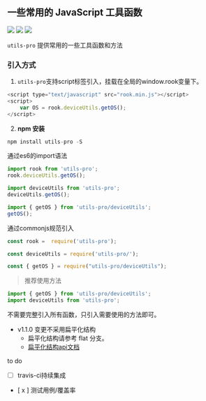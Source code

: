 ## 一些常用的 JavaScript 工具函数

[![](https://img.shields.io/npm/v/utils-pro.svg?style=flat)](https://npmjs.com/package/utils-pro)
[![](https://img.shields.io/npm/dm/utils-pro.svg?style=flat)](https://npmjs.com/package/utils-pro)
[![](https://img.shields.io/bundlephobia/minzip/utils-pro.svg?style=flat)](https://bundlephobia.com/result?p=utils-pro)

`utils-pro` 提供常用的一些工具函数和方法

### 引入方式
1. `utils-pro`支持script标签引入，挂载在全局的window.rook变量下。
```js
<script type="text/javascript" src="rook.min.js"></script>
<script>
    var OS = rook.deviceUtils.getOS();
</script>
```
2. **npm 安装**
```js
npm install utils-pro -S
```

通过es6的import语法
```js
import rook from 'utils-pro';
rook.deviceUtils.getOS();

import deviceUtils from 'utils-pro';
deviceUtils.getOS();

import { getOS } from 'utils-pro/deviceUtils';
getOS();
```

通过commonjs规范引入
```js
const rook =  require('utils-pro');

const deviceUtils = require('utils-pro/');

const { getOS } = require("utils-pro/deviceUtils");
```

> 推荐使用方法
```js
import { getOS } from 'utils-pro/deviceUtils';
import deviceUtils from 'utils-pro';
```

不需要完整引入所有函数，只引入需要使用的方法即可。

- v1.1.0 变更不采用扁平化结构 
    - 扁平化结构请参考 flat 分支。
    - [扁平化结构api文档](https://cosyer.github.io/utils-pro/)

to do

- [ ] travis-ci持续集成
- [ x ] 测试用例/覆盖率